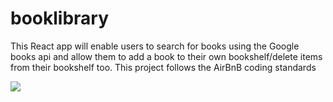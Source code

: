 # booklibrary
This React app will enable users to search for books using the Google books api and allow them to add a book to their own bookshelf/delete items from their bookshelf too. This project follows the AirBnB coding standards

![](https://github.com/AlexDeveloper12/booklibrary/blob/main/bookshelfApril.gif)
